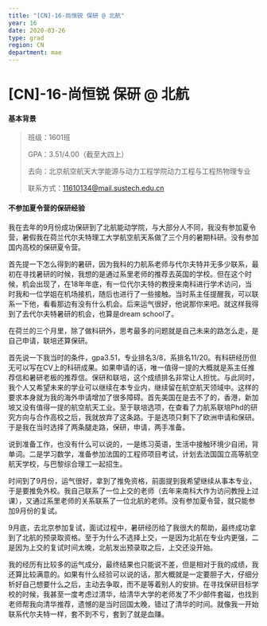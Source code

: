 ```yaml
---
title: "[CN]-16-尚恒锐 保研 @ 北航"
year: 16
date: 2020-03-26
type: grad
region: CN
department: mae
---
```


# [CN]-16-尚恒锐 保研 @ 北航

#### 基本背景

> 班级：1601班
>
> GPA：3.51/4.00（截至大四上）
>
> 去向：北京航空航天大学能源与动力工程学院动力工程与工程热物理专业
>
> 联系方式：11610134@mail.sustech.edu.cn

#### 不参加夏令营的保研经验

我在去年的9月份成功保研到了北航能动学院，与大部分人不同，我没有参加夏令营，暑假我在荷兰代尔夫特理工大学航空航天系做了三个月的暑期科研。没有参加国内高校的保研夏令营。

首先提一下怎么得到的暑研，因为我科的力航系老师与代尔夫特并无多少联系，最初在寻找暑研的时候，我想的是通过系里老师的推荐去英国的学校。但在这个时候，机会出现了，在18年年底，有一位代尔夫特的教授来南科进行学术访问，当时我和一位学姐在机场接机，随后也进行了一些接触。当时系主任提醒我，可以联系一下他，看看那边有没有什么机会。后来运气很好，他说那你来吧。就这样我得到了去代尔夫特暑研的机会，也算是dream school了。

在荷兰的三个月里，除了做科研外，思考最多的问题就是自己未来的路怎么走，是自己申请，联培还算保研。

首先说一下我当时的条件，gpa3.51，专业排名3/8，系排名11/20。有科研经历但无可以写在CV上的科研成果。如果申请的话，唯一值得一提的大概就是系主任推荐信和暑研老板的推荐信。保研和联培，这个成绩排名非常让人担忧。与此同时，我个人又希望未来的学业可以继续在本专业内，继续留在航空航天领域中。这样的要求本身就为我的海外申请增加了很多障碍。首先美国在是去不了的，香港，新加坡又没有值得一提的航空航天工业。至于联培选项，在查看了力航系联培Phd的研究方向与合作高校之后，我就放弃了这条路。于是选项只剩下了欧洲申请和保研。于是我在当时选择了两条腿走路，保研，申请，两手准备。

说到准备工作，也没有什么可以说的，一是练习英语，生活中接触环境少自闭，背单词。二是学习数学，准备参加法国的工程师项目考试，计划去法国国立高等航空航天学校，与巴黎综合理工一起招生。

时间到了9月份，运气很好，拿到了推免资格，前面提到我希望继续从事本专业，于是要推免外校。我自己联系了一位上交的老师（去年来南科大作为访问教授上过课），又通过系里老师的关系联系了一位北航的老师。没有参加夏令营，就只能参加9月份的复试。

9月底，去北京参加复试，面试过程中，暑研经历给了我很大的帮助，最终成功拿到了北航的预录取资格。至于为什么不选择上交，一是因为北航在专业内更强，二是因为上交的复试时间太晚，北航发出预录取之后，上交还没开始。

我的经历有比较多的运气成分，最终结果也只能说不差，但是相对于我的成绩，我还算比较满意的。如果有什么经验可以说的话，那大概就是一定要胆子大，仔细分析好自己想要什么之后，主动去争取，而不是等着别人的安排。在寻找保研目标学校的时候，我甚至一度考虑过清华，给清华大学的老师发了不少邮件套磁，也找到老师帮我向清华推荐，遗憾的是当时回国太晚，错过了清华的时间。就像我一开始联系代尔夫特一样，套不到不亏，套到了就是血赚。
